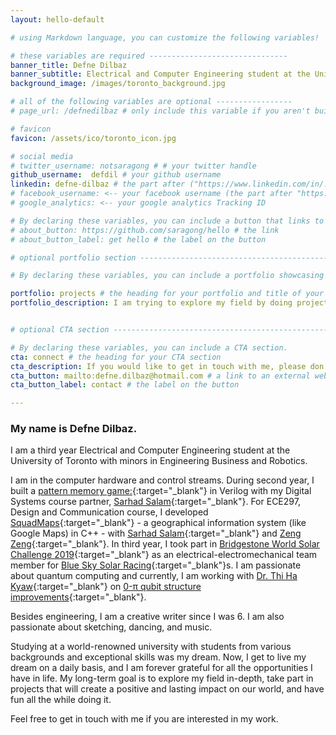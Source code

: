 ```yaml
---
layout: hello-default

# using Markdown language, you can customize the following variables!

# these variables are required -------------------------------
banner_title: Defne Dilbaz
banner_subtitle: Electrical and Computer Engineering student at the University of Toronto. Passionate about computer hardware and quantum computing.
background_image: /images/toronto_background.jpg

# all of the following variables are optional -----------------
# page_url: /defnedilbaz # only include this variable if you aren't building the page to your primary domain 

# favicon
favicon: /assets/ico/toronto_icon.jpg

# social media
# twitter_username: notsaragong # # your twitter handle
github_username:  defdil # your github username
linkedin: defne-dilbaz # the part after ("https://www.linkedin.com/in/...")
# facebook_username: <-- your facebook username (the part after "https://www.facebook.com/...")
# google_analytics: <-- your google analytics Tracking ID

# By declaring these variables, you can include a button that links to an external website or to media.
# about_button: https://github.com/saragong/hello # the link
# about_button_label: get hello # the label on the button

# optional portfolio section ------------------------------------------

# By declaring these variables, you can include a portfolio showcasing your work and organize your portfolio's items into a custom layout, all without adding any CSS. In addition, you must 1) create an HTML file in the_includes folder for each project with the text you'd like to display, and 2) create a YAML file in the _data folder describing the order in which each project should be shown and categorized. See `/includes/example.html` and `/_data/work.yml` for examples.

portfolio: projects # the heading for your portfolio and title of your YAML file
portfolio_description: I am trying to explore my field by doing projects in teams. If you have any questions about my projects, feel free to contact me.  # a description to be desplayed below the heading and above the content


# optional CTA section --------------------------------------------------

# By declaring these variables, you can include a CTA section.
cta: connect # the heading for your CTA section
cta_description: If you would like to get in touch with me, please don't hesitate to reach out. # a description to be desplayed below the heading and above the content
cta_button: mailto:defne.dilbaz@hotmail.com # a link to an external website or to media
cta_button_label: contact # the label on the button

---			
```

[//]: # (write a bit about yourself here)

### **My name is Defne Dilbaz.**
  
I am a third year Electrical and Computer Engineering student at the University of Toronto with minors in Engineering Business and Robotics. 

I am in the computer hardware and control streams. During second year, I built a [pattern memory game:](https://github.com/defdil/Feel-The-Grid){:target="_blank"} in Verilog with my Digital Systems course partner, [Sarhad Salam](https://github.com/SarhadSalam){:target="_blank"}. For ECE297, Design and Communication course, I developed [SquadMaps](https://www.youtube.com/watch?v=0NwSkulI8CA){:target="_blank"} - a geographical information system (like Google Maps) in C++ - with [Sarhad Salam](https://github.com/SarhadSalam){:target="_blank"} and [Zeng Zeng](https://github.com/XiuLuoShen){:target="_blank"}. In third year, I took part in [Bridgestone World Solar Challenge 2019](https://www.worldsolarchallenge.org){:target="_blank"} as an electrical-electromechanical team member for [Blue Sky Solar Racing](http://blueskysolar.utoronto.ca/?page_id=368){:target="_blank"}s. I am passionate about quantum computing and currently, I am working with [Dr. Thi Ha Kyaw](https://scholar.google.com/citations?user=rlS8SfoAAAAJ&hl=en){:target="_blank"} on [0-&#960; qubit structure improvements](https://www.youtube.com/watch?v=tUWtEOjGNU0){:target="_blank"}.

Besides engineering, I am a creative writer since I was 6. I am also passionate about sketching, dancing, and music. 

Studying at a world-renowned university with students from various backgrounds and exceptional skills was my dream. Now, I get to live my dream on a daily basis, and I am forever grateful for all the opportunities I have in life. My long-term goal is to explore my field in-depth, take part in projects that will create a positive and lasting impact on our world, and have fun all the while doing it. 

Feel free to get in touch with me if you are interested in my work. 
